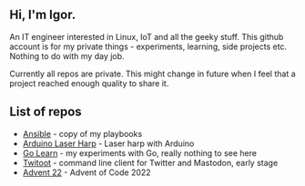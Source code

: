 ## Hi, I'm Igor. 
An IT engineer interested in Linux, IoT and all the geeky stuff. This github account is for my private things - experiments, learning, 
side projects etc. Nothing to do with my day job. 

Currently all repos are private. This might change in future when I feel that a project reached enough quality to share it.

## List of repos
* [Ansible](https://github.com/igorwaw/ansible) - copy of my playbooks
* [Arduino Laser Harp](https://github.com/igorwaw/laserharp) - Laser harp with Arduino
* [Go Learn](https://github.com/igorwaw/golearn) - my experiments with Go, really nothing to see here
* [Twitoot](https://github.com/igorwaw/twitoot) - command line client for Twitter and Mastodon, early stage
* [Advent 22](https://github.com/igorwaw/advent22) - Advent of Code 2022

<!---
igorwaw/igorwaw is a ✨ special ✨ repository because its `README.md` (this file) appears on your GitHub profile.
You can click the Preview link to take a look at your changes.
--->
